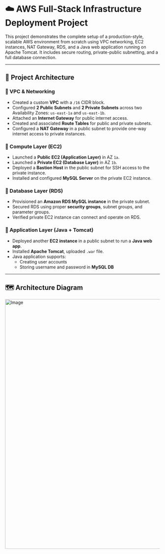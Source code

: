 # ☁️ AWS Full-Stack Infrastructure Deployment Project

This project demonstrates the complete setup of a production-style, scalable AWS environment from scratch using VPC networking, EC2 instances, NAT Gateway, RDS, and a Java web application running on Apache Tomcat. It includes secure routing, private-public subnetting, and a full database connection.

---

## 🔧 Project Architecture

### 🔹 VPC & Networking
- Created a custom **VPC** with a `/16` CIDR block.
- Configured **2 Public Subnets** and **2 Private Subnets** across two Availability Zones: `us-east-1a` and `us-east-1b`.
- Attached an **Internet Gateway** for public internet access.
- Created and associated **Route Tables** for public and private subnets.
- Configured a **NAT Gateway** in a public subnet to provide one-way internet access to private instances.

### 🔹 Compute Layer (EC2)
- Launched a **Public EC2 (Application Layer)** in AZ `1a`.
- Launched a **Private EC2 (Database Layer)** in AZ `1b`.
- Deployed a **Bastion Host** in the public subnet for SSH access to the private instance.
- Installed and configured **MySQL Server** on the private EC2 instance.

### 🔹 Database Layer (RDS)
- Provisioned an **Amazon RDS MySQL instance** in the private subnet.
- Secured RDS using proper **security groups**, subnet groups, and parameter groups.
- Verified private EC2 instance can connect and operate on RDS.

### 🔹 Application Layer (Java + Tomcat)
- Deployed another **EC2 instance** in a public subnet to run a **Java web app**.
- Installed **Apache Tomcat**, uploaded `.war` file.
- Java application supports:
  - Creating user accounts
  - Storing username and password in **MySQL DB**

---

## 🗺️ Architecture Diagram

<img width="972" height="811" alt="Image" src="https://github.com/user-attachments/assets/704f9503-c44f-48e9-b42a-083317bf917b" />

